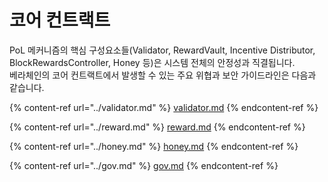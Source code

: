 # 코어 컨트랙트

PoL 메커니즘의 핵심 구성요소들(Validator, RewardVault, Incentive Distributor, BlockRewardsController, Honey 등)은 시스템 전체의 안정성과 직결됩니다.\
베라체인의 코어 컨트랙트에서 발생할 수 있는 주요 위협과 보안 가이드라인은 다음과 같습니다.

{% content-ref url="../validator.md" %}
[validator.md](../validator.md)
{% endcontent-ref %}

{% content-ref url="../reward.md" %}
[reward.md](../reward.md)
{% endcontent-ref %}

{% content-ref url="../honey.md" %}
[honey.md](../honey.md)
{% endcontent-ref %}

{% content-ref url="../gov.md" %}
[gov.md](../gov.md)
{% endcontent-ref %}
